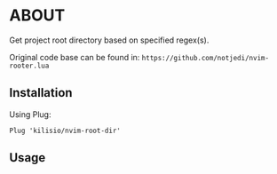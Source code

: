 # ABOUT

Get project root directory based on specified regex(s).

Original code base can be found in: `https://github.com/notjedi/nvim-rooter.lua`


## Installation

Using Plug:

```vim
Plug 'kilisio/nvim-root-dir'
```


## Usage

